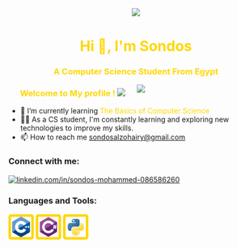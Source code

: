 <!-- Typing SVG by DenverCoder1 - https://github.com/DenverCoder1/readme-typing-svg -->
<p align="center">
  <a href="https://github.com/DenverCoder1/readme-typing-svg">
    <img src="https://readme-typing-svg.herokuapp.com/?lines=Computer%20Science%20Student;Always%20learning%20new%20things&font=Fira%20Code&center=true&width=440&height=45&color=f75c7e&vCenter=true&size=22">
  </a>
</p>

<h1 align="center"><span style="color:#FFD700;">Hi 👋, I'm Sondos</span></h1>
<h3 align="center"><span style="color:#FFD700;">A Computer Science Student From Egypt</span></h3>

<img width="250" align="right" src="https://c.tenor.com/_DOBjnGspYAAAAAM/code-coding.gif">

<h3 align="center"><span style="color:#FFD700;">Welcome to My profile !</span> <img src="https://media.giphy.com/media/hvRJCLFzcasrR4ia7z/giphy.gif" width="28"></h3>

- 🌱 I’m currently learning <span style="color:#FFD700;">The Basics of Computer Science</span>
- 👨‍💻 As a CS student, I'm constantly learning and exploring new technologies to improve my skills.
- 📫 How to reach me <span style="color:#FFD700;">sondosalzohairy@gmail.com</span>

<h3 align="left">Connect with me:</h3>
<p align="left"><a href="https://www.linkedin.com/in/sondos-mohammed-086586260" target="blank"><img align="center" src="https://raw.githubusercontent.com/rahuldkjain/github-profile-readme-generator/master/src/images/icons/Social/linked-in-alt.svg" alt="linkedin.com/in/sondos-mohammed-086586260" height="30" width="40" /></a></p>

<h3 align="left">Languages and Tools:</h3>
<p align="left">
  <a href="https://www.w3schools.com/cpp/" target="_blank" rel="noreferrer"><img src="https://raw.githubusercontent.com/devicons/devicon/master/icons/cplusplus/cplusplus-original.svg" alt="cplusplus" width="40" height="40" style="background-color:#FFD700; border-radius:5px; padding:5px;"/></a>
  <a href="https://www.w3schools.com/cs/" target="_blank" rel="noreferrer"><img src="https://raw.githubusercontent.com/devicons/devicon/master/icons/csharp/csharp-original.svg" alt="csharp" width="40" height="40" style="background-color:#FFD700; border-radius:5px; padding:5px;"/></a>
  <a href="https://www.python.org" target="_blank" rel="noreferrer"><img src="https://raw.githubusercontent.com/devicons/devicon/master/icons/python/python-original.svg" alt="python" width="40" height="40" style="background-color:#FFD700; border-radius:5px; padding:5px;"/></a>
</p>
